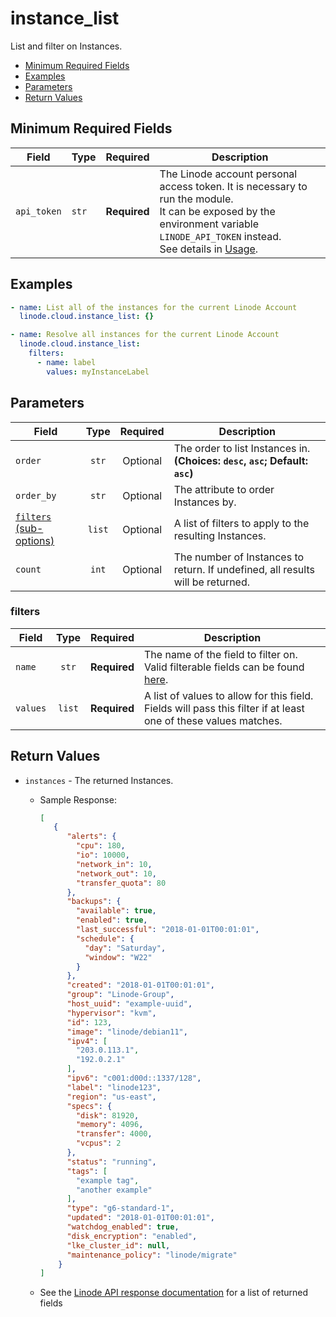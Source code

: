 # instance_list

List and filter on Instances.

- [Minimum Required Fields](#minimum-required-fields)
- [Examples](#examples)
- [Parameters](#parameters)
- [Return Values](#return-values)

## Minimum Required Fields
| Field       | Type  | Required     | Description                                                                                                                                                                                                              |
|-------------|-------|--------------|--------------------------------------------------------------------------------------------------------------------------------------------------------------------------------------------------------------------------|
| `api_token` | `str` | **Required** | The Linode account personal access token. It is necessary to run the module. <br/>It can be exposed by the environment variable `LINODE_API_TOKEN` instead. <br/>See details in [Usage](https://github.com/linode/ansible_linode?tab=readme-ov-file#usage). |

## Examples

```yaml
- name: List all of the instances for the current Linode Account
  linode.cloud.instance_list: {}
```

```yaml
- name: Resolve all instances for the current Linode Account
  linode.cloud.instance_list:
    filters:
      - name: label
        values: myInstanceLabel
```


## Parameters

| Field     | Type | Required | Description                                                                  |
|-----------|------|----------|------------------------------------------------------------------------------|
| `order` | <center>`str`</center> | <center>Optional</center> | The order to list Instances in.  **(Choices: `desc`, `asc`; Default: `asc`)** |
| `order_by` | <center>`str`</center> | <center>Optional</center> | The attribute to order Instances by.   |
| [`filters` (sub-options)](#filters) | <center>`list`</center> | <center>Optional</center> | A list of filters to apply to the resulting Instances.   |
| `count` | <center>`int`</center> | <center>Optional</center> | The number of Instances to return. If undefined, all results will be returned.   |

### filters

| Field     | Type | Required | Description                                                                  |
|-----------|------|----------|------------------------------------------------------------------------------|
| `name` | <center>`str`</center> | <center>**Required**</center> | The name of the field to filter on. Valid filterable fields can be found [here](https://techdocs.akamai.com/linode-api/reference/get-linode-instances).   |
| `values` | <center>`list`</center> | <center>**Required**</center> | A list of values to allow for this field. Fields will pass this filter if at least one of these values matches.   |

## Return Values

- `instances` - The returned Instances.

    - Sample Response:
        ```json
        [
           {
              "alerts": {
                "cpu": 180,
                "io": 10000,
                "network_in": 10,
                "network_out": 10,
                "transfer_quota": 80
              },
              "backups": {
                "available": true,
                "enabled": true,
                "last_successful": "2018-01-01T00:01:01",
                "schedule": {
                  "day": "Saturday",
                  "window": "W22"
                }
              },
              "created": "2018-01-01T00:01:01",
              "group": "Linode-Group",
              "host_uuid": "example-uuid",
              "hypervisor": "kvm",
              "id": 123,
              "image": "linode/debian11",
              "ipv4": [
                "203.0.113.1",
                "192.0.2.1"
              ],
              "ipv6": "c001:d00d::1337/128",
              "label": "linode123",
              "region": "us-east",
              "specs": {
                "disk": 81920,
                "memory": 4096,
                "transfer": 4000,
                "vcpus": 2
              },
              "status": "running",
              "tags": [
                "example tag",
                "another example"
              ],
              "type": "g6-standard-1",
              "updated": "2018-01-01T00:01:01",
              "watchdog_enabled": true,
              "disk_encryption": "enabled",
              "lke_cluster_id": null,
              "maintenance_policy": "linode/migrate"
            }
        ]
        ```
    - See the [Linode API response documentation](https://techdocs.akamai.com/linode-api/reference/get-linode-instances) for a list of returned fields


